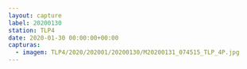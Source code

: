 ```yaml
---
layout: capture
label: 20200130
station: TLP4
date: 2020-01-30 00:00:00+00:00
capturas:
  - imagem: TLP4/2020/202001/20200130/M20200131_074515_TLP_4P.jpg
---
```

